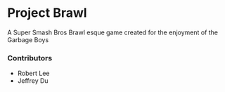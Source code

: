 # Project Brawl

A Super Smash Bros Brawl esque game created for the enjoyment of the Garbage Boys

### Contributors

* Robert Lee
* Jeffrey Du
